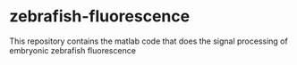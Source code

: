 # zebrafish-fluorescence
This repository contains the matlab code that does the signal processing of embryonic zebrafish fluorescence  
